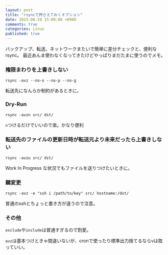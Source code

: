 ```yaml
---
layout: post
title: "rsyncで押さえておくオプション"
date: 2015-06-28 15:09:08 +0900 
comments: true
categories: Linux
published: true
---
```


バックアップ、転送、ネットワークまたいで簡単に差分チェックと、便利なrsync。
最近あんま使わなくなってきたけどやっぱりまだたまに使うのでメモ。

### 権限まわりを上書きしない

```
rsync -avz --no-o --no-p --no-g
```

転送先になんらか制約があるときに。

### Dry-Run

```
rsync -avzn src/ dst/
```

`n`つけるだけでいいので楽。かなり便利

### 転送先のファイルの更新日時が転送元より未来だったら上書きしない

```
rsync -avzu src/ dst/
```

Work In Progress な状況でもファイルを送りつけたいときに。

### 鍵変更

```
rsync -avz -e "ssh i /path/to/key" src/ hostname:/dst/
```

普通のsshとちょっと書き方が違うので注意。

### その他

`exclude`や`include`は普通すぎるので割愛。

`avz`は基本つけときゃ間違いないが、cronで使ったり標準出力捨てるならvは取っていい。
